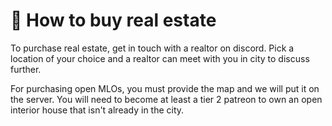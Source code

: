 # 🏡 How to buy real estate

To purchase real estate, get in touch with a realtor on discord. Pick a location of your choice and a realtor can meet with you in city to discuss further.&#x20;

For purchasing open MLOs, you must provide the map and we will put it on the server. You will need to become at least a tier 2 patreon to own an open interior house that isn't already in the city.
